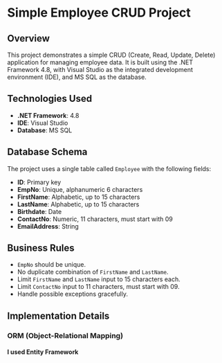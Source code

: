 # Simple Employee CRUD Project

## Overview

This project demonstrates a simple CRUD (Create, Read, Update, Delete) application for managing employee data. It is built using the .NET Framework 4.8, with Visual Studio as the integrated development environment (IDE), and MS SQL as the database.

## Technologies Used

- **.NET Framework**: 4.8
- **IDE**: Visual Studio
- **Database**: MS SQL

## Database Schema

The project uses a single table called `Employee` with the following fields:

- **ID**: Primary key
- **EmpNo**: Unique, alphanumeric 6 characters
- **FirstName**: Alphabetic, up to 15 characters
- **LastName**: Alphabetic, up to 15 characters
- **Birthdate**: Date
- **ContactNo**: Numeric, 11 characters, must start with 09
- **EmailAddress**: String

## Business Rules

- `EmpNo` should be unique.
- No duplicate combination of `FirstName` and `LastName`.
- Limit `FirstName` and `LastName` input to 15 characters each.
- Limit `ContactNo` input to 11 characters, must start with 09.
- Handle possible exceptions gracefully.

## Implementation Details

### ORM (Object-Relational Mapping)

#### I used Entity Framework
